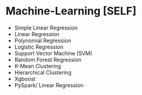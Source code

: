 # Machine-Learning [SELF]

* Simple Linear Regression
* Linear Regression
* Polynomial Regression
* Logistic Regression
* Support Vector Machine (SVM)
* Random Forest Regression
* K-Mean Clustering
* Hierarchical Clustering
* Xgboost
* PySpark/ Linear Regression
